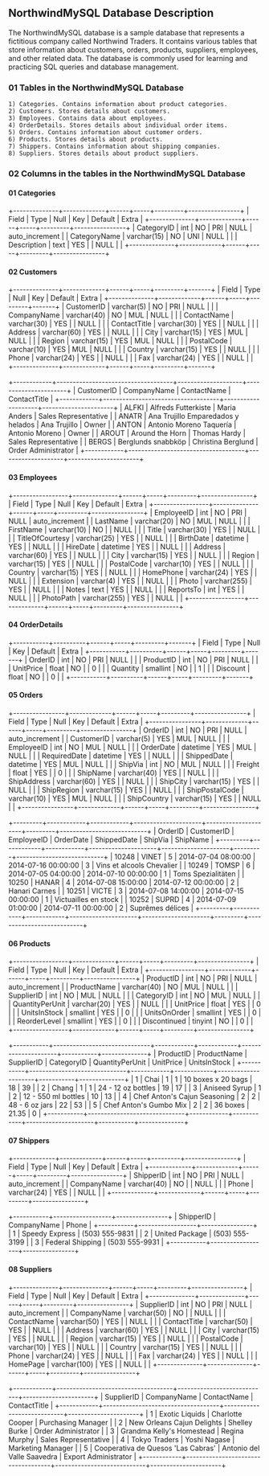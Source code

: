 ## NorthwindMySQL Database Description

The NorthwindMySQL database is a sample database that represents a fictitious company called Northwind Traders. It contains various tables that store information about customers, orders, products, suppliers, employees, and other related data. The database is commonly used for learning and practicing SQL queries and database management.

### 01 Tables in the NorthwindMySQL Database

    1) Categories. Contains information about product categories.
    2) Customers. Stores details about customers.
    3) Employees. Contains data about employees.
    4) OrderDetails. Stores details about individual order items.
    5) Orders. Contains information about customer orders.
    6) Products. Stores details about products.
    7) Shippers. Contains information about shipping companies.
    8) Suppliers. Stores details about product suppliers.

### 02 Columns in the tables in the NorthwindMySQL Database

#### 01 Categories

+--------------+-------------+------+-----+---------+----------------+
| Field        | Type        | Null | Key | Default | Extra          |
+--------------+-------------+------+-----+---------+----------------+
| CategoryID   | int         | NO   | PRI | NULL    | auto_increment |
| CategoryName | varchar(15) | NO   | UNI | NULL    |                |
| Description  | text        | YES  |     | NULL    |                |
+--------------+-------------+------+-----+---------+----------------+

#### 02 Customers

+--------------+-------------+------+-----+---------+-------+
| Field        | Type        | Null | Key | Default | Extra |
+--------------+-------------+------+-----+---------+-------+
| CustomerID   | varchar(5)  | NO   | PRI | NULL    |       |
| CompanyName  | varchar(40) | NO   | MUL | NULL    |       |
| ContactName  | varchar(30) | YES  |     | NULL    |       |
| ContactTitle | varchar(30) | YES  |     | NULL    |       |
| Address      | varchar(60) | YES  |     | NULL    |       |
| City         | varchar(15) | YES  | MUL | NULL    |       |
| Region       | varchar(15) | YES  | MUL | NULL    |       |
| PostalCode   | varchar(10) | YES  | MUL | NULL    |       |
| Country      | varchar(15) | YES  |     | NULL    |       |
| Phone        | varchar(24) | YES  |     | NULL    |       |
| Fax          | varchar(24) | YES  |     | NULL    |       |
+--------------+-------------+------+-----+---------+-------+

+------------+------------------------------------+--------------------+----------------------+
| CustomerID | CompanyName                        | ContactName        | ContactTitle         |
+------------+------------------------------------+--------------------+----------------------+
| ALFKI      | Alfreds Futterkiste                | Maria Anders       | Sales Representative |
| ANATR      | Ana Trujillo Emparedados y helados | Ana Trujillo       | Owner                |
| ANTON      | Antonio Moreno Taquería            | Antonio Moreno     | Owner                |
| AROUT      | Around the Horn                    | Thomas Hardy       | Sales Representative |
| BERGS      | Berglunds snabbköp                 | Christina Berglund | Order Administrator  |
+------------+------------------------------------+--------------------+----------------------+

#### 03 Employees

+-----------------+--------------+------+-----+---------+----------------+
| Field           | Type         | Null | Key | Default | Extra          |
+-----------------+--------------+------+-----+---------+----------------+
| EmployeeID      | int          | NO   | PRI | NULL    | auto_increment |
| LastName        | varchar(20)  | NO   | MUL | NULL    |                |
| FirstName       | varchar(10)  | NO   |     | NULL    |                |
| Title           | varchar(30)  | YES  |     | NULL    |                |
| TitleOfCourtesy | varchar(25)  | YES  |     | NULL    |                |
| BirthDate       | datetime     | YES  |     | NULL    |                |
| HireDate        | datetime     | YES  |     | NULL    |                |
| Address         | varchar(60)  | YES  |     | NULL    |                |
| City            | varchar(15)  | YES  |     | NULL    |                |
| Region          | varchar(15)  | YES  |     | NULL    |                |
| PostalCode      | varchar(10)  | YES  |     | NULL    |                |
| Country         | varchar(15)  | YES  |     | NULL    |                |
| HomePhone       | varchar(24)  | YES  |     | NULL    |                |
| Extension       | varchar(4)   | YES  |     | NULL    |                |
| Photo           | varchar(255) | YES  |     | NULL    |                |
| Notes           | text         | YES  |     | NULL    |                |
| ReportsTo       | int          | YES  |     | NULL    |                |
| PhotoPath       | varchar(255) | YES  |     | NULL    |                |
+-----------------+--------------+------+-----+---------+----------------+

#### 04 OrderDetails 

+-----------+----------+------+-----+---------+-------+
| Field     | Type     | Null | Key | Default | Extra |
+-----------+----------+------+-----+---------+-------+
| OrderID   | int      | NO   | PRI | NULL    |       |
| ProductID | int      | NO   | PRI | NULL    |       |
| UnitPrice | float    | NO   |     | 0       |       |
| Quantity  | smallint | NO   |     | 1       |       |
| Discount  | float    | NO   |     | 0       |       |
+-----------+----------+------+-----+---------+-------+

#### 05 Orders

+----------------+-------------+------+-----+---------+----------------+
| Field          | Type        | Null | Key | Default | Extra          |
+----------------+-------------+------+-----+---------+----------------+
| OrderID        | int         | NO   | PRI | NULL    | auto_increment |
| CustomerID     | varchar(5)  | YES  | MUL | NULL    |                |
| EmployeeID     | int         | NO   | MUL | NULL    |                |
| OrderDate      | datetime    | YES  | MUL | NULL    |                |
| RequiredDate   | datetime    | YES  |     | NULL    |                |
| ShippedDate    | datetime    | YES  | MUL | NULL    |                |
| ShipVia        | int         | NO   | MUL | NULL    |                |
| Freight        | float       | YES  |     | 0       |                |
| ShipName       | varchar(40) | YES  |     | NULL    |                |
| ShipAddress    | varchar(60) | YES  |     | NULL    |                |
| ShipCity       | varchar(15) | YES  |     | NULL    |                |
| ShipRegion     | varchar(15) | YES  |     | NULL    |                |
| ShipPostalCode | varchar(10) | YES  | MUL | NULL    |                |
| ShipCountry    | varchar(15) | YES  |     | NULL    |                |
+----------------+-------------+------+-----+---------+----------------+

+---------+------------+------------+---------------------+---------------------+---------+---------------------------+
| OrderID | CustomerID | EmployeeID | OrderDate           | ShippedDate         | ShipVia | ShipName                  |
+---------+------------+------------+---------------------+---------------------+---------+---------------------------+
|   10248 | VINET      |          5 | 2014-07-04 08:00:00 | 2014-07-16 00:00:00 |       3 | Vins et alcools Chevalier |
|   10249 | TOMSP      |          6 | 2014-07-05 04:00:00 | 2014-07-10 00:00:00 |       1 | Toms Spezialitäten        |
|   10250 | HANAR      |          4 | 2014-07-08 15:00:00 | 2014-07-12 00:00:00 |       2 | Hanari Carnes             |
|   10251 | VICTE      |          3 | 2014-07-08 14:00:00 | 2014-07-15 00:00:00 |       1 | Victuailles en stock      |
|   10252 | SUPRD      |          4 | 2014-07-09 01:00:00 | 2014-07-11 00:00:00 |       2 | Suprêmes délices          |
+---------+------------+------------+---------------------+---------------------+---------+---------------------------+

#### 06 Products

+-----------------+-------------+------+-----+---------+----------------+
| Field           | Type        | Null | Key | Default | Extra          |
+-----------------+-------------+------+-----+---------+----------------+
| ProductID       | int         | NO   | PRI | NULL    | auto_increment |
| ProductName     | varchar(40) | NO   | MUL | NULL    |                |
| SupplierID      | int         | NO   | MUL | NULL    |                |
| CategoryID      | int         | NO   | MUL | NULL    |                |
| QuantityPerUnit | varchar(20) | YES  |     | NULL    |                |
| UnitPrice       | float       | YES  |     | 0       |                |
| UnitsInStock    | smallint    | YES  |     | 0       |                |
| UnitsOnOrder    | smallint    | YES  |     | 0       |                |
| ReorderLevel    | smallint    | YES  |     | 0       |                |
| Discontinued    | tinyint     | NO   |     | 0       |                |
+-----------------+-------------+------+-----+---------+----------------+

+-----------+------------------------------+------------+------------+---------------------+-----------+--------------+
| ProductID | ProductName                  | SupplierID | CategoryID | QuantityPerUnit     | UnitPrice | UnitsInStock |
+-----------+------------------------------+------------+------------+---------------------+-----------+--------------+
|         1 | Chai                         |          1 |          1 | 10 boxes x 20 bags  |        18 |           39 |
|         2 | Chang                        |          1 |          1 | 24 - 12 oz bottles  |        19 |           17 |
|         3 | Aniseed Syrup                |          1 |          2 | 12 - 550 ml bottles |        10 |           13 |
|         4 | Chef Anton's Cajun Seasoning |          2 |          2 | 48 - 6 oz jars      |        22 |           53 |
|         5 | Chef Anton's Gumbo Mix       |          2 |          2 | 36 boxes            |     21.35 |            0 |
+-----------+------------------------------+------------+------------+---------------------+-----------+--------------+

#### 07 Shippers

+-------------+-------------+------+-----+---------+----------------+
| Field       | Type        | Null | Key | Default | Extra          |
+-------------+-------------+------+-----+---------+----------------+
| ShipperID   | int         | NO   | PRI | NULL    | auto_increment |
| CompanyName | varchar(40) | NO   |     | NULL    |                |
| Phone       | varchar(24) | YES  |     | NULL    |                |
+-------------+-------------+------+-----+---------+----------------+

+-----------+------------------+----------------+
| ShipperID | CompanyName      | Phone          |
+-----------+------------------+----------------+
|         1 | Speedy Express   | (503) 555-9831 |
|         2 | United Package   | (503) 555-3199 |
|         3 | Federal Shipping | (503) 555-9931 |
+-----------+------------------+----------------+

#### 08 Suppliers

+--------------+--------------+------+-----+---------+----------------+
| Field        | Type         | Null | Key | Default | Extra          |
+--------------+--------------+------+-----+---------+----------------+
| SupplierID   | int          | NO   | PRI | NULL    | auto_increment |
| CompanyName  | varchar(50)  | NO   |     | NULL    |                |
| ContactName  | varchar(50)  | YES  |     | NULL    |                |
| ContactTitle | varchar(50)  | YES  |     | NULL    |                |
| Address      | varchar(60)  | YES  |     | NULL    |                |
| City         | varchar(15)  | YES  |     | NULL    |                |
| Region       | varchar(15)  | YES  |     | NULL    |                |
| PostalCode   | varchar(10)  | YES  |     | NULL    |                |
| Country      | varchar(15)  | YES  |     | NULL    |                |
| Phone        | varchar(24)  | YES  |     | NULL    |                |
| Fax          | varchar(24)  | YES  |     | NULL    |                |
| HomePage     | varchar(100) | YES  |     | NULL    |                |
+--------------+--------------+------+-----+---------+----------------+

+------------+------------------------------------+----------------------------+----------------------+
| SupplierID | CompanyName                        | ContactName                | ContactTitle         |
+------------+------------------------------------+----------------------------+----------------------+
|          1 | Exotic Liquids                     | Charlotte Cooper           | Purchasing Manager   |
|          2 | New Orleans Cajun Delights         | Shelley Burke              | Order Administrator  |
|          3 | Grandma Kelly's Homestead          | Regina Murphy              | Sales Representative |
|          4 | Tokyo Traders                      | Yoshi Nagase               | Marketing Manager    |
|          5 | Cooperativa de Quesos 'Las Cabras' | Antonio del Valle Saavedra | Export Administrator |
+------------+------------------------------------+----------------------------+----------------------+

